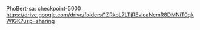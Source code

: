 PhoBert-sa: checkpoint-5000
https://drive.google.com/drive/folders/1ZRkoL7LTjREvlcaNcmR8DMNiT0qkWIGK?usp=sharing
